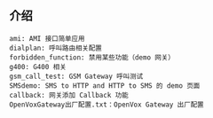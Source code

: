 ## 介绍

	ami: AMI 接口简单应用
	dialplan: 呼叫路由相关配置
	forbidden_function: 禁用某些功能（demo 网关）
	g400: G400 相关
	gsm_call_test: GSM Gateway 呼叫测试
	SMSdemo: SMS to HTTP and HTTP to SMS 的 demo 页面
	callback: 网关添加 Callback 功能
	OpenVoxGateway出厂配置.txt：OpenVox Gateway 出厂配置
